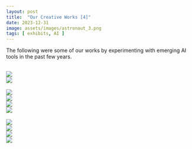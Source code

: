 ```yaml
---
layout: post
title:  "Our Creative Works [4]"
date: 2023-12-31
image: assets/images/astronaut_3.png
tags: [ exhibits, AI ]
---
```


The following were some of our works by experimenting with emerging AI tools in the past few years.

<br>
<div class="row">
    <div class="col-md-4">
        <div><img src="/assets/images/d_1.png" class="img-fluid" /></div>
    </div>
    <div class="col-md-4">
        <div><img src="/assets/images/d_2.png" class="img-fluid" ></div>
    </div>    
</div>
<br/>

<div class="row">
    <div class="col-md-3">
        <div><img src="/assets/images/astronaut_1.png" class="img-fluid" /></div>
    </div>
    <div class="col-md-3">
        <div><img src="/assets/images/astronaut_2.png" class="img-fluid" ></div>
    </div>
    <div class="col-md-3">
        <div><img src="/assets/images/astronaut_3.png" class="img-fluid" /></div>
    </div>
    <div class="col-md-3">
        <div><img src="/assets/images/astronaut_4.png" class="img-fluid" ></div>
    </div>    
</div>
<br/>

<div class="row">
    <div class="col-md-3">
        <div><img src="/assets/images/astronaut_5.png" class="img-fluid" /></div>
    </div>
    <div class="col-md-3">
        <div><img src="/assets/images/astronaut_6.png" class="img-fluid" ></div>
    </div>
    <div class="col-md-3">
        <div><img src="/assets/images/astronaut_7.png" class="img-fluid" /></div>
    </div>
    <div class="col-md-3">
        <div><img src="/assets/images/astronaut_8.png" class="img-fluid" ></div>
    </div>    
</div>